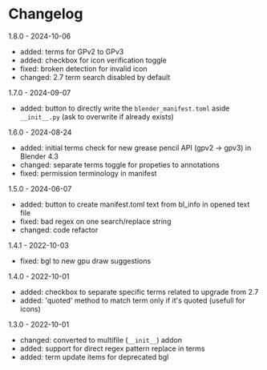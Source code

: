 # Changelog

1.8.0 - 2024-10-06

- added: terms for GPv2 to GPv3
- added: checkbox for icon verification toggle
- fixed: broken detection for invalid icon
- changed: 2.7 term search disabled by default

1.7.0 - 2024-09-07

- added: button to directly write the `blender_manifest.toml` aside `__init__.py` (ask to overwrite if already exists)

1.6.0 - 2024-08-24

- added: initial terms check for new grease pencil API (gpv2 -> gpv3) in Blender 4.3
- changed: separate terms toggle for propeties to annotations
- fixed: permission terminology in manifest

1.5.0 - 2024-06-07

- added: button to create manifest.toml text from bl_info in opened text file
- fixed: bad regex on one search/replace string
- changed: code refactor

1.4.1 - 2022-10-03

- fixed: bgl to new gpu draw suggestions

1.4.0 - 2022-10-01

- added: checkbox to separate specific terms related to upgrade from 2.7
- added: 'quoted' method to match term only if it's quoted (usefull for icons)

1.3.0 - 2022-10-01

- changed: converted to multifile (`__init__`) addon 
- added: support for direct regex pattern replace in terms
- added: term update items for deprecated bgl